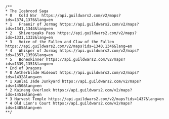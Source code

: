     /**
    * The Icebrood Saga
    * 0   Cold War  https://api.guildwars2.com/v2/maps?ids=1374,1376&lang=en
    * 1   Fraenir of Jormag https://api.guildwars2.com/v2/maps?ids=1341,1344&lang=en
    * 2   Shiverpeaks Pass https://api.guildwars2.com/v2/maps?ids=1331,1332&lang=en
    * 3   Voice of the Fallen and Claw of the Fallen https://api.guildwars2.com/v2/maps?ids=1340,1346&lang=en
    * 4   Whisper of Jormag https://api.guildwars2.com/v2/maps?ids=1357,1359&lang=en
    * 5   Boneskinner https://api.guildwars2.com/v2/maps?ids=1339,1351&lang=en
    * End of Dragons
    * 0	Aetherblade Hideout https://api.guildwars2.com/v2/maps?ids=1432&lang=en
    * 1	Xunlai Jade Junkyard https://api.guildwars2.com/v2/maps?ids=1450&lang=en
    * 2	Kaineng Overlook https://api.guildwars2.com/v2/maps?ids=1451&lang=en
    * 3	Harvest Temple https://api.guildwars2.com/v2/maps?ids=1437&lang=en
    * 4	Old Lion's Court https://api.guildwars2.com/v2/maps?ids=1485&lang=en
    **/